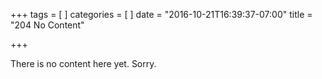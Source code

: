 +++
tags = [
]
categories = [
]
date = "2016-10-21T16:39:37-07:00"
title = "204 No Content"

+++

There is no content here yet. Sorry. 

